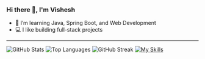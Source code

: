 ### Hi there 👋, I'm Vishesh  

- 🌱 I’m learning Java, Spring Boot, and Web Development  
- 💻 I like building full-stack projects  

---

![GitHub Stats](https://github-readme-stats.vercel.app/api?username=Vishesh123&show_icons=true&theme=tokyonight)
![Top Languages](https://github-readme-stats.vercel.app/api/top-langs/?username=vishesh07007&layout=compact&theme=tokyonight)
![GitHub Streak](https://github-readme-streak-stats.herokuapp.com/?user=vishesh07007&theme=tokyonight)
[![My Skills](https://skillicons.dev/icons?i=java,spring,html,css,js,react)](https://skillicons.dev)

